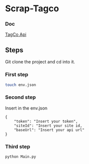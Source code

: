 # Scrap-Tagco

### Doc

[TagCo Api](https://commandersact.github.io/api_doc/#operation/TmsWebTagsdestroy)

## Steps

Git clone the project and cd into it.

### First step

```bash
touch env.json
```

### Second step

Insert in the env.json
```
{
    "token": "Insert your token",
    "siteId": "Insert your site id,
    "baseUrl": "Insert your api url"
}
```

### Third step

```bash
python Main.py 
```

